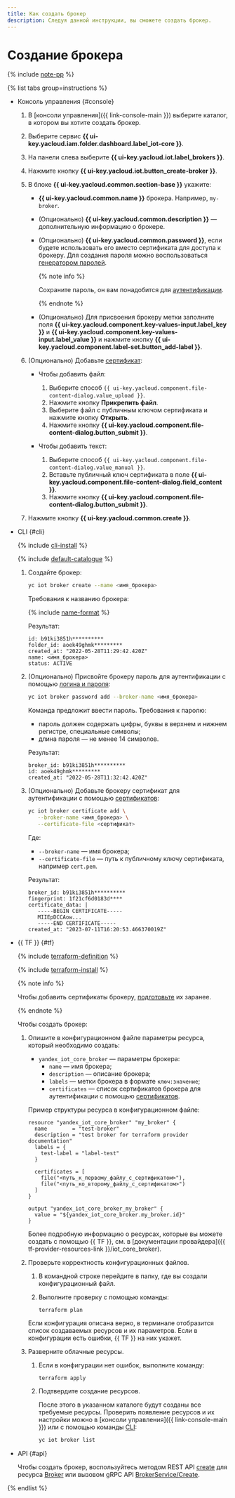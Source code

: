 ```yaml
---
title: Как создать брокер
description: Следуя данной инструкции, вы сможете создать брокер.
---
```


# Создание брокера

{% include [note-pp](../../../_includes/iot-core/note-pp.md) %}

{% list tabs group=instructions %}

- Консоль управления {#console}

  1. В [консоли управления]({{ link-console-main }}) выберите каталог, в котором вы хотите создать брокер.
  1. Выберите сервис **{{ ui-key.yacloud.iam.folder.dashboard.label_iot-core }}**.
  1. На панели слева выберите **{{ ui-key.yacloud.iot.label_brokers }}**.
  1. Нажмите кнопку **{{ ui-key.yacloud.iot.button_create-broker }}**.
  1. В блоке **{{ ui-key.yacloud.common.section-base }}** укажите:

      * **{{ ui-key.yacloud.common.name }}** брокера. Например, `my-broker`.
      * (Опционально) **{{ ui-key.yacloud.common.description }}** — дополнительную информацию о брокере.
      * (Опционально) **{{ ui-key.yacloud.common.password }}**, если будете использовать его вместо сертификата для доступа к брокеру. Для создания пароля можно воспользоваться [генератором паролей](https://passwordsgenerator.net/).

          {% note info %}

          Сохраните пароль, он вам понадобится для [аутентификации](../../concepts/authorization.md).

          {% endnote %}

      * (Опционально) Для присвоения брокеру метки заполните поля **{{ ui-key.yacloud.component.key-values-input.label_key }}** и **{{ ui-key.yacloud.component.key-values-input.label_value }}** и нажмите кнопку **{{ ui-key.yacloud.component.label-set.button_add-label }}**.

  1. (Опционально) Добавьте [сертификат](../certificates/create-certificates.md):

      * Чтобы добавить файл:

          1. Выберите способ `{{ ui-key.yacloud.component.file-content-dialog.value_upload }}`.
          1. Нажмите кнопку **Прикрепить файл**.
          1. Выберите файл с публичным ключом сертификата и нажмите кнопку **Открыть**.
          1. Нажмите кнопку **{{ ui-key.yacloud.component.file-content-dialog.button_submit }}**.

      * Чтобы добавить текст:

          1. Выберите способ `{{ ui-key.yacloud.component.file-content-dialog.value_manual }}`.
          1. Вставьте публичный ключ сертификата в поле **{{ ui-key.yacloud.component.file-content-dialog.field_content }}**.
          1. Нажмите кнопку **{{ ui-key.yacloud.component.file-content-dialog.button_submit }}**.

  1. Нажмите кнопку **{{ ui-key.yacloud.common.create }}**.

- CLI {#cli}

  {% include [cli-install](../../../_includes/cli-install.md) %}

  {% include [default-catalogue](../../../_includes/default-catalogue.md) %}

  1. Создайте брокер:

      ```bash
      yc iot broker create --name <имя_брокера>
      ```

      Требования к названию брокера:

      {% include [name-format](../../../_includes/name-format.md) %}

      Результат:

      ```text
      id: b91ki3851h**********
      folder_id: aoek49ghmk*********
      created_at: "2022-05-28T11:29:42.420Z"
      name: <имя_брокера>
      status: ACTIVE
      ```

  1. (Опционально) Присвойте брокеру пароль для аутентификации с помощью [логина и пароля](../../concepts/authorization.md#log-pass):

      ```bash
      yc iot broker password add --broker-name <имя_брокера>
      ```

      Команда предложит ввести пароль. Требования к паролю:

      * пароль должен содержать цифры, буквы в верхнем и нижнем регистре, специальные символы;
      * длина пароля — не менее 14 символов.

      Результат:

      ```text
      broker_id: b91ki3851h**********
      id: aoek49ghmk*********
      created_at: "2022-05-28T11:32:42.420Z"
      ```

  1. (Опционально) Добавьте брокеру сертификат для аутентификации с помощью [сертификатов](../../concepts/authorization.md#certs):

      ```bash
      yc iot broker certificate add \
         --broker-name <имя_брокера> \
         --certificate-file <сертификат>
      ```

      Где:

      * `--broker-name` — имя брокера;
      * `--certificate-file` — путь к публичному ключу сертификата, например `cert.pem`.

      Результат:

      ```text
      broker_id: b91ki3851h**********
      fingerprint: 1f21cf6d0183d****
      certificate_data: |
         -----BEGIN CERTIFICATE-----
         MIIEpDCCAow...
         -----END CERTIFICATE-----
      created_at: "2023-07-11T16:20:53.466370019Z"
      ```

- {{ TF }} {#tf}

  {% include [terraform-definition](../../../_tutorials/_tutorials_includes/terraform-definition.md) %}

  {% include [terraform-install](../../../_includes/terraform-install.md) %}
   
  {% note info %}

  Чтобы добавить сертификаты брокеру, [подготовьте](../certificates/create-certificates.md) их заранее.

  {% endnote %}

  Чтобы создать брокер: 
     
  1. Опишите в конфигурационном файле параметры ресурса, который необходимо создать:

     * `yandex_iot_core_broker` — параметры брокера:
       * `name` — имя брокера;
       * `description` — описание брокера;
       * `labels` — метки брокера в формате `ключ:значение`;
       * `certificates` — список сертификатов брокера для аутентификации с помощью [сертификатов](../certificates/create-certificates.md).

      Пример структуры ресурса в конфигурационном файле:
      
      ```
      resource "yandex_iot_core_broker" "my_broker" {
        name        = "test-broker"
        description = "test broker for terraform provider documentation"
        labels = {
          test-label = "label-test"
        }

        certificates = [
          file("<путь_к_первому_файлу_с_сертификатом>"),
          file("<путь_ко_второму_файлу_с_сертификатом>")
        ]
      }

      output "yandex_iot_core_broker_my_broker" {
        value = "${yandex_iot_core_broker.my_broker.id}"
      }
      ```

      Более подробную информацию о ресурсах, которые вы можете создать с помощью {{ TF }}, см. в [документации провайдера]({{ tf-provider-resources-link }}/iot_core_broker).

  1. Проверьте корректность конфигурационных файлов.
      1. В командной строке перейдите в папку, где вы создали конфигурационный файл.
      1. Выполните проверку с помощью команды:

          ```
          terraform plan
          ```

      Если конфигурация описана верно, в терминале отобразится список создаваемых ресурсов и их параметров. Если в конфигурации есть ошибки, {{ TF }} на них укажет. 

  1. Разверните облачные ресурсы.

      1. Если в конфигурации нет ошибок, выполните команду:

          ```
          terraform apply
          ```

      1. Подтвердите создание ресурсов.
      
          После этого в указанном каталоге будут созданы все требуемые ресурсы. Проверить появление ресурсов и их настройки можно в [консоли управления]({{ link-console-main }}) или с помощью команды [CLI](../../../cli/quickstart.md):

          ```bash
          yc iot broker list
          ```

- API {#api}

  Чтобы создать брокер, воспользуйтесь методом REST API [create](../../broker/api-ref/Broker/create.md) для ресурса [Broker](../../broker/api-ref/Broker/index.md) или вызовом gRPC API [BrokerService/Create](../../broker/api-ref/grpc/Broker/create.md).

{% endlist %}
